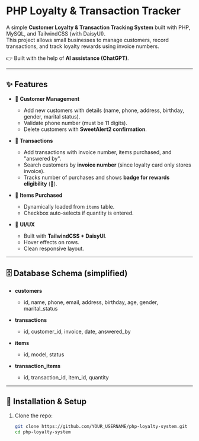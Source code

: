 # PHP Loyalty & Transaction Tracker

A simple **Customer Loyalty & Transaction Tracking System** built with PHP, MySQL, and TailwindCSS (with DaisyUI).  
This project allows small businesses to manage customers, record transactions, and track loyalty rewards using invoice numbers.  

👉 Built with the help of **AI assistance (ChatGPT)**.  

---

## ✨ Features

- 👤 **Customer Management**  
  - Add new customers with details (name, phone, address, birthday, gender, marital status).  
  - Validate phone number (must be 11 digits).  
  - Delete customers with **SweetAlert2 confirmation**.  

- 🧾 **Transactions**  
  - Add transactions with invoice number, items purchased, and "answered by".  
  - Search customers by **invoice number** (since loyalty card only stores invoice).  
  - Tracks number of purchases and shows **badge for rewards eligibility** (🎁).  

- 🛒 **Items Purchased**  
  - Dynamically loaded from `items` table.  
  - Checkbox auto-selects if quantity is entered.  

- 🎨 **UI/UX**  
  - Built with **TailwindCSS + DaisyUI**.  
  - Hover effects on rows.  
  - Clean responsive layout.  

---

## 🗄️ Database Schema (simplified)

- **customers**  
  - id, name, phone, email, address, birthday, age, gender, marital_status  

- **transactions**  
  - id, customer_id, invoice, date, answered_by  

- **items**  
  - id, model, status  

- **transaction_items**  
  - id, transaction_id, item_id, quantity  

---

## 🚀 Installation & Setup

1. Clone the repo:
   ```bash
   git clone https://github.com/YOUR_USERNAME/php-loyalty-system.git
   cd php-loyalty-system
